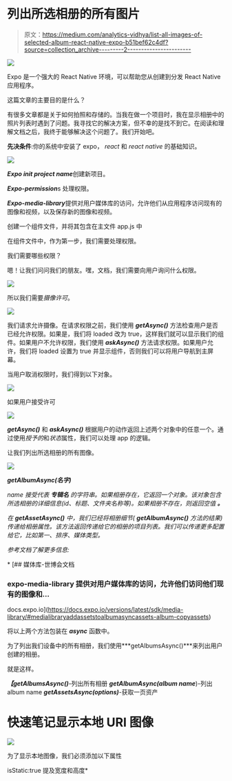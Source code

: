# 列出所选相册的所有图片

> 原文：<https://medium.com/analytics-vidhya/list-all-images-of-selected-album-react-native-expo-b51bef62c4df?source=collection_archive---------2----------------------->

![](img/213a8e2dfd154ccdd84dba57ed23d5b9.png)

Expo 是一个强大的 React Native 环境，可以帮助您从创建到分发 React Native 应用程序。

这篇文章的主要目的是什么？

有很多文章都是关于如何拍照和存储的。当我在做一个项目时，我在显示相册中的照片列表时遇到了问题。我寻找它的解决方案，但不幸的是找不到它。在阅读和理解文档之后，我终于能够解决这个问题了。我们开始吧。

**先决条件**:你的系统中安装了 expo， *react* 和 *react native* 的基础知识。

![](img/b6bc5efcc93309e0e1d9b8ba8ba6c1ad.png)

***Expo init project name***创建新项目。

***Expo-permission***s 处理权限。

***Expo-media-library***提供对用户媒体库的访问，允许他们从应用程序访问现有的图像和视频，以及保存新的图像和视频。

创建一个组件文件，并将其包含在主文件 app.js 中

在组件文件中，作为第一步，我们需要处理权限。

我们需要哪些权限？

嗯！让我们问问我们的朋友。嘿，文档，我们需要向用户询问什么权限。

![](img/313d2e9fdf3d7faf9ab751e65fb6562e.png)

所以我们需要*摄像许可*。

![](img/b1c2c18532c68e71d0adc24512af5a3d.png)

我们请求允许摄像。在请求权限之前，我们使用 ***getAsync()*** 方法检查用户是否已经允许权限。如果是，我们将 loaded 改为 true，这样我们就可以显示我们的组件。如果用户不允许权限，我们使用 ***askAsync()*** 方法请求权限。如果用户允许，我们将 loaded 设置为 true 并显示组件，否则我们可以将用户导航到主屏幕。

当用户取消权限时，我们得到以下对象。

![](img/a019644bc973382ad5c7a600a11aeaec.png)

如果用户接受许可

![](img/1530fc5fa4d224845bcae987a3f66fa4.png)

***getAsync()*** 和 ***askAsync()*** 根据用户的动作返回上述两个对象中的任意一个。通过使用*授予的*和*状态*属性，我们可以处理 app 的逻辑。

让我们列出所选相册的所有图像。

![](img/3005601b10fc7492d16fb6ecf70ca439.png)

***getAlbumAsync(名字)***

*name 接受代表 ***专辑名*** 的字符串。如果相册存在，它返回一个对象。该对象包含所选相册的详细信息(id、标题、文件夹名称等)。如果相册不存在，则返回空值 ***。****

*在 ***getAssetAsync()*** 中，我们已经将相册细节( ***getAlbumAsync()*** 方法的结果)传递给相册属性。该方法返回传递给它的相册的项目列表。我们可以传递更多配置给它，比如第一、排序、媒体类型。*

*参考文档了解更多信息:*

*[](https://docs.expo.io/versions/latest/sdk/media-library/#medialibraryaddassetstoalbumasyncassets-album-copyassets) [## 媒体库-世博会文档

### expo-media-library 提供对用户媒体库的访问，允许他们访问他们现有的图像和…

docs.expo.io](https://docs.expo.io/versions/latest/sdk/media-library/#medialibraryaddassetstoalbumasyncassets-album-copyassets) 

将以上两个方法包装在 ***async*** 函数中。

为了列出我们设备中的所有相册，我们使用***getAlbumsAsync()***来列出用户创建的相册。

就是这样。

***【getAlbumsAsync()***-列出所有相册
***getAlbumAsync(album name***)-列出 album name
***getAssetsAsync(options)***-获取一页资产

# 快速笔记显示本地 URI 图像

![](img/1a72bb84ad20b4408eded3476f8ddc10.png)

为了显示本地图像，我们必须添加以下属性

isStatic:true
提及宽度和高度*